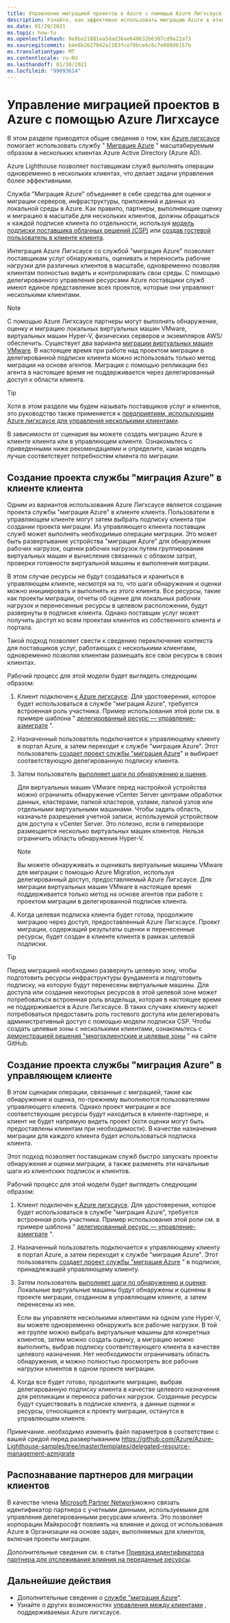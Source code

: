 ```yaml
---
title: Управление миграцией проектов в Azure с помощью Azure Лигхсаусе
description: Узнайте, как эффективно использовать миграцию Azure в отношении делегированных ресурсов клиентов.
ms.date: 01/29/2021
ms.topic: how-to
ms.openlocfilehash: 8e8ba21881ea5dad36ae640632b6307cd9a22a73
ms.sourcegitcommit: b4e6b2627842a1183fce78bce6c6c7e088d6157b
ms.translationtype: MT
ms.contentlocale: ru-RU
ms.lasthandoff: 01/30/2021
ms.locfileid: "99093614"
---
```

# <a name="manage-azure-migrate-projects-at-scale-with-azure-lighthouse"></a>Управление миграцией проектов в Azure с помощью Azure Лигхсаусе

В этом разделе приводятся общие сведения о том, как [Azure лигхсаусе](../overview.md) помогает использовать службу " [Миграция Azure](../../migrate/migrate-services-overview.md) " масштабируемым образом в нескольких клиентах Azure Active Directory (Azure AD).

Azure Lighthouse позволяет поставщикам служб выполнять операции одновременно в нескольких клиентах, что делает задачи управления более эффективными.

Служба "Миграция Azure" объединяет в себе средства для оценки и миграции серверов, инфраструктуры, приложений и данных из локальной среды в Azure. Как правило, партнеры, выполняющие оценку и миграцию в масштабе для нескольких клиентов, должны обращаться к каждой подписке клиента по отдельности, используя [модель подписки поставщика облачных решений (CSP)](/partner-center/customers-revoke-admin-privileges) или [создав гостевой пользователь в клиенте клиента](../../active-directory/external-identities/what-is-b2b.md).

Интеграция Azure Лигхсаусе со службой "миграция Azure" позволяет поставщикам услуг обнаруживать, оценивать и переносить рабочие нагрузки для различных клиентов в масштабе, одновременно позволяя клиентам полностью видеть и контролировать свои среды. С помощью делегированного управления ресурсами Azure поставщики служб имеют единое представление всех проектов, которые они управляют несколькими клиентами.

> [!NOTE]
> С помощью Azure Лигхсаусе партнеры могут выполнять обнаружение, оценку и миграцию локальных виртуальных машин VMware, виртуальных машин Hyper-V, физических серверов и экземпляров AWS/обеспечить. Существует два варианта [миграции виртуальных машин VMware](../../migrate/server-migrate-overview.md). В настоящее время при работе над проектом миграции в делегированной подписке клиента можно использовать только метод миграции на основе агентов. Миграция с помощью репликации без агента в настоящее время не поддерживается через делегированный доступ к области клиента.

> [!TIP]
> Хотя в этом разделе мы будем называть поставщиков услуг и клиентов, это руководство также применяется к [предприятиям, использующим Azure лигхсаусе для управления несколькими клиентами](../concepts/enterprise.md).

В зависимости от сценария вы можете создать миграцию Azure в клиенте клиента или в управляющем клиенте. Ознакомьтесь с приведенными ниже рекомендациями и определите, какая модель лучше соответствует потребностям клиента по миграции.

## <a name="create-an-azure-migrate-project-in-the-customer-tenant"></a>Создание проекта службы "миграция Azure" в клиенте клиента

Одним из вариантов использования Azure Лигхсаусе является создание проекта службы "миграция Azure" в клиенте клиента. Пользователи в управляющем клиенте могут затем выбрать подписку клиента при создании проекта миграции. Из управляющего клиента поставщик служб может выполнять необходимые операции миграции. Это может быть развертывание устройства "миграция Azure" для обнаружения рабочих нагрузок, оценки рабочих нагрузок путем группирования виртуальных машин и вычисления связанных с облаком затрат, проверки готовности виртуальной машины и выполнения миграции.

В этом случае ресурсы не будут создаваться и храниться в управляющем клиенте, несмотря на то, что шаги обнаружения и оценки можно инициировать и выполнять из этого клиента. Все ресурсы, такие как проекты миграции, отчеты об оценке для локальных рабочих нагрузок и перенесенные ресурсы в целевом расположении, будут развернуты в подписке клиента. Однако поставщик услуг может получить доступ ко всем проектам клиентов из собственного клиента и портала.

Такой подход позволяет свести к сведению переключение контекста для поставщиков услуг, работающих с несколькими клиентами, одновременно позволяя клиентам размещать все свои ресурсы в своих клиентах.

Рабочий процесс для этой модели будет выглядеть следующим образом:

1. Клиент подключен [к Azure лигхсаусе](onboard-customer.md). Для удостоверения, которое будет использоваться в службе "миграция Azure", требуется встроенная роль участника. Пример использования этой роли см. в примере шаблона " [делегированный ресурс — управление-азмиграте](https://github.com/Azure/Azure-Lighthouse-samples/tree/master/templates/delegated-resource-management-azmigrate) ".
1. Назначенный пользователь подключается к управляющему клиенту в портал Azure, а затем переходит к службе "миграция Azure". Этот пользователь [создает проект службы "миграция Azure](../../migrate/create-manage-projects.md)" и выбирает соответствующую делегированную подписку клиента.
1. Затем пользователь [выполняет шаги по обнаружению и оценке](../../migrate/tutorial-discover-vmware.md).

   Для виртуальных машин VMware перед настройкой устройства можно ограничить обнаружение vCenter Server центрами обработки данных, кластерами, папкой кластеров, узлами, папкой узлов или отдельными виртуальными машинами. Чтобы задать область, назначьте разрешения учетной записи, используемой устройством для доступа к vCenter Server. Это полезно, если в гипервизоре размещается несколько виртуальных машин клиентов. Нельзя ограничить область обнаружения Hyper-V.

    > [!NOTE]
    > Вы можете обнаруживать и оценивать виртуальные машины VMware для миграции с помощью Azure Migration, используя делегированный доступ, предоставляемый Azure Лигхсаусе. Для миграции виртуальных машин VMware в настоящее время поддерживается только метод на основе агентов при работе с проектом миграции в делегированной подписке клиента.

1. Когда целевая подписка клиента будет готова, продолжите миграцию через доступ, предоставленный Azure Лигхсаусе. Проект миграции, содержащий результаты оценки и перенесенные ресурсы, будет создан в клиенте клиента в рамках целевой подписки.

> [!TIP]
> Перед миграцией необходимо развернуть целевую зону, чтобы подготовить ресурсы инфраструктуры фундамента и подготовить подписку, на которую будут перенесены виртуальные машины. Для доступа или создания некоторых ресурсов в этой целевой зоне может потребоваться встроенная роль владельца, которая в настоящее время не поддерживается в Azure Лигхсаусе. В таких случаях клиенту может потребоваться предоставить роль гостевого доступа или делегировать административный доступ с помощью модели подписки CSP. Чтобы создать целевые зоны с несколькими клиентами, ознакомьтесь с [демонстрацией решения "многоклиентские и целевые зоны](https://github.com/Azure/Multi-tenant-Landing-Zones) " на сайте GitHub.

## <a name="create-an-azure-migrate-project-in-the-managing-tenant"></a>Создание проекта службы "миграция Azure" в управляющем клиенте

В этом сценарии операции, связанные с миграцией, такие как обнаружение и оценка, по-прежнему выполняются пользователями управляющего клиента. Однако проект миграции и все соответствующие ресурсы будут находиться в клиенте-партнере, и клиент не будет напрямую видеть проект (хотя оценки могут быть предоставлены клиентам при необходимости). В качестве назначения миграции для каждого клиента будет использоваться подписка клиента.

Этот подход позволяет поставщикам служб быстро запускать проекты обнаружения и оценки миграции, а также разменять эти начальные шаги из клиентских подписок и клиентов.

Рабочий процесс для этой модели будет выглядеть следующим образом:

1. Клиент подключен [к Azure лигхсаусе](onboard-customer.md). Для удостоверения, которое будет использоваться в службе "миграция Azure", требуется встроенная роль участника. Пример использования этой роли см. в примере шаблона " [делегированный ресурс — управление-азмиграте](https://github.com/Azure/Azure-Lighthouse-samples/tree/master/templates/delegated-resource-management-azmigrate) ".
1. Назначенный пользователь подключается к управляющему клиенту в портал Azure, а затем переходит к службе "миграция Azure". Этот пользователь [создает проект службы "миграция Azure](../../migrate/create-manage-projects.md) " в подписке, принадлежащей управляющему клиенту.
1. Затем пользователь [выполняет шаги по обнаружению и оценке](../../migrate/tutorial-discover-vmware.md). Локальные виртуальные машины будут обнаружены и оценены в проекте миграции, созданном в управляющем клиенте, а затем перенесены из нее.

   Если вы управляете несколькими клиентами на одном узле Hyper-V, вы можете одновременно обнаружить все рабочие нагрузки. В той же группе можно выбрать виртуальные машины для конкретных клиентов, затем можно создать оценку, а миграцию можно выполнить, выбрав подписку соответствующего клиента в качестве целевого назначения. Нет необходимости ограничивать область обнаружения, и можно полностью просмотреть все рабочие нагрузки клиентов в одном проекте миграции.

1. Когда все будет готово, продолжите миграцию, выбрав делегированную подписку клиента в качестве целевого назначения для репликации и переноса рабочих нагрузок. Созданные ресурсы будут существовать в подписке клиента, а данные оценки и ресурсы, относящиеся к проекту миграции, останутся в управляющем клиенте.

Примечание. необходимо изменить файл параметров в соответствии с вашей средой перед развертыванием https://github.com/Azure/Azure-Lighthouse-samples/tree/master/templates/delegated-resource-management-azmigrate

## <a name="partner-recognition-for-customer-migrations"></a>Распознавание партнеров для миграции клиентов

В качестве члена [Microsoft Partner Network](https://partner.microsoft.com)можно связать идентификатор партнера с учетными данными, используемыми для управления делегированными ресурсами клиента. Это позволяет корпорации Майкрософт повлиять на влияние и доход от использования Azure в Организации на основе задач, выполняемых для клиентов, включая проекты миграции.

Дополнительные сведения см. в статье [Привязка идентификатора партнера для отслеживания влияния на переданные ресурсы](partner-earned-credit.md).

## <a name="next-steps"></a>Дальнейшие действия

- Дополнительные сведения о [службе "миграция Azure](../../migrate/migrate-services-overview.md)".
- Узнайте о других возможностях [управления между клиентами](../concepts/cross-tenant-management-experience.md) , поддерживаемых Azure лигхсаусе.
